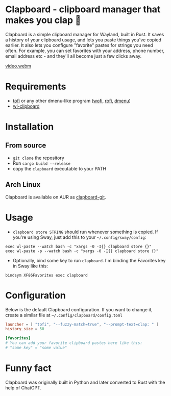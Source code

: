 # Clapboard - clipboard manager that makes you clap 👏

Clapboard is a simple clipboard manager for Wayland, built in Rust. It saves a history of your clipboard usage, and lets you paste things you've copied earlier. It also lets you configure "favorite" pastes for strings you need often. For example, you can set favorites with your address, phone number, email address etc - and they'll all become just a few clicks away.

[video.webm](https://user-images.githubusercontent.com/55081/211161880-63bb628c-e43d-4e46-9e77-85b5cabb8318.webm)

# Requirements

- [tofi](https://github.com/philj56/tofi) or any other dmenu-like program ([wofi](https://hg.sr.ht/~scoopta/wofi), [rofi](https://github.com/lbonn/rofi), [dmenu](https://github.com/nyyManni/dmenu-wayland))
- [wl-clipboard](https://github.com/bugaevc/wl-clipboard)

# Installation

## From source

- `git clone` the repository
- Run `cargo build --release`
- copy the `clapboard` executable to your PATH

## Arch Linux

Clapboard is available on AUR as [clapboard-git](https://aur.archlinux.org/packages/clapboard-git).

# Usage

- `clapboard store STRING` should run whenever something is copied. If you're using Sway, just add this to your `~/.config/sway/config`:

```
exec wl-paste --watch bash -c "xargs -0 -I{} clapboard store {}"
exec wl-paste -p --watch bash -c "xargs -0 -I{} clapboard store {}"
```

- Optionally, bind some key to run `clapboard`. I'm binding the Favorites key in Sway like this:
```
bindsym XF86Favorites exec clapboard
```

# Configuration

Below is the default Clapboard configuration. If you want to change it, create a similar file at `~/.config/clapboard/config.toml`

```toml
launcher = [ "tofi", "--fuzzy-match=true", "--prompt-text=clap: " ]
history_size = 50

[favorites]
# You can add your favorite clipboard pastes here like this:
# "some key" = "some value"
```

# Funny fact

Clapboard was originally built in Python and later converted to Rust with the help of ChatGPT.
